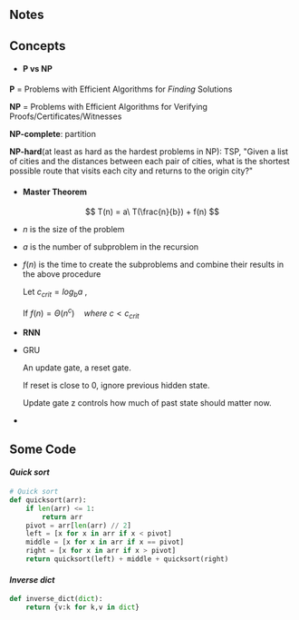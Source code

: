 ## **Notes**



## **Concepts**

- #### P vs NP

**P** = Problems with Efficient Algorithms for *Finding* Solutions

**NP** = Problems with Efficient Algorithms for Verifying Proofs/Certificates/Witnesses

**NP-complete**: partition

**NP-hard**(at least as hard as the hardest problems in NP): TSP, "Given a list of cities and the distances between each pair of cities, what is the shortest possible route that visits each city and returns to the origin city?"



- #### Master Theorem

$$
T(n) = a\ T(\frac{n}{b}) + f(n)
$$

 - $n$ is the size of the problem

 - $a$ is the number of subproblem in the recursion

 - $f(n)$ is the time to create the subproblems and combine their results in the above procedure

   Let $c_{crit}=log_{b}a$ ,

   If $f(n) = \Theta(n^{c})\quad where\ c < c_{crit}$



- **RNN**

- GRU

  An update gate, a reset gate.

  If reset is close to 0, ignore previous hidden state.

  Update gate z controls how much of past state should matter now.





- 






## **Some Code**

#### *Quick sort*

```python
# Quick sort
def quicksort(arr):
    if len(arr) <= 1:
        return arr
    pivot = arr[len(arr) // 2]
    left = [x for x in arr if x < pivot]
    middle = [x for x in arr if x == pivot]
    right = [x for x in arr if x > pivot]
    return quicksort(left) + middle + quicksort(right)
```

#### *Inverse dict*

```python
def inverse_dict(dict):
    return {v:k for k,v in dict}
```

